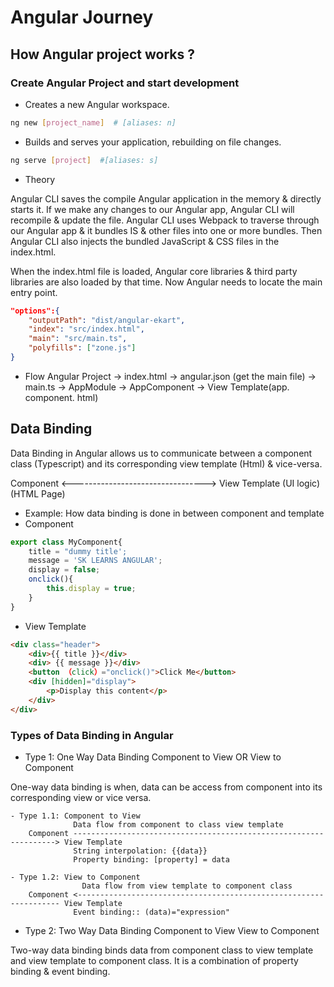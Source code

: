 # Angular Journey

## How Angular project works ?

### Create Angular Project and start development

- Creates a new Angular workspace.

```bash
ng new [project_name]  # [aliases: n]
```

- Builds and serves your application, rebuilding on file changes.

```bash
ng serve [project]  #[aliases: s]
```

- Theory

Angular CLI saves the compile Angular application in the memory & directly starts it. If we make any changes to our Angular app, Angular CLI will recompile & update the file. Angular CLI uses Webpack to traverse through our Angular app & it bundles IS & other files into one or more bundles. Then Angular CLI also injects the bundled JavaScript & CSS files in the index.html.

When the index.html file is loaded, Angular core libraries & third party libraries are also loaded by that time. Now Angular needs to locate the main entry point.

```json
"options":{
    "outputPath": "dist/angular-ekart",
    "index": "src/index.html",
    "main": "src/main.ts",
    "polyfills": ["zone.js"]
}
```

- Flow
  Angular Project -> index.html -> angular.json (get the main file) -> main.ts -> AppModule -> AppComponent -> View Template(app. component. html)

## Data Binding

Data Binding in Angular allows us to communicate between a component class (Typescript) and its corresponding view template (Html) & vice-versa.

Component <---------------------------------> View Template
(UI logic) (HTML Page)

- Example: How data binding is done in between component and template
- Component

```typescript
export class MyComponent{
    title = "dummy title';
    message = 'SK LEARNS ANGULAR';
    display = false;
    onclick(){
        this.display = true;
    }
}
```

- View Template

```html
<div class="header">
    <div>{{ title }}</div>
    <div> {{ message }}</div>
    <button （click）="onclick()">Click Me</button>
    <div [hidden]="display">
        <p>Display this content</p>
    </div>
</div>
```

### Types of Data Binding in Angular

- Type 1: One Way Data Binding 
Component to View OR View to Component

One-way data binding is when, data can be access from component into its corresponding view or vice versa.


    - Type 1.1: Component to View
                  Data flow from component to class view template
        Component ------------------------------------------------------------------> View Template
                  String interpolation: {{data}}
                  Property binding: [property] = data
    
    - Type 1.2: View to Component
                    Data flow from view template to component class
        Component <------------------------------------------------------------------ View Template
                  Event binding:: (data)="expression"


- Type 2: Two Way Data Binding
Component to View View to Component

Two-way data binding binds data from component class to view template and view template to component class. It is a combination of property binding & event binding.